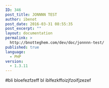 ```yaml
---
ID: 346
post_title: JONNNN TEST
author: ibenot
post_date: 2016-03-31 08:55:35
post_excerpt: ""
layout: documentation
permalink: >
  http://bnotteghem.com/dev/doc/jonnnn-test/
published: true
language:
  - PHP
version:
  - 1.3.11
---
```

#bli bloefezfzeff
bl iblfezkffoizjfzoifjzezef